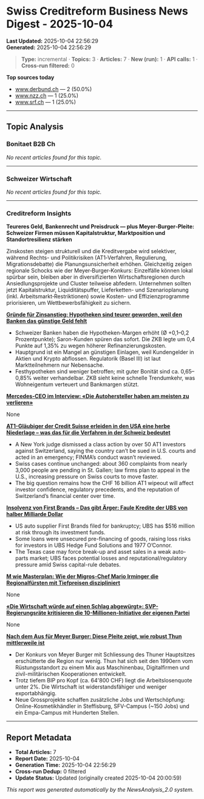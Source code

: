 # Swiss Creditreform Business News Digest - 2025-10-04

**Last Updated:** 2025-10-04 22:56:29  
**Generated:** 2025-10-04 22:56:29

> **Type:** incremental ·
> **Topics:** 3 ·
> **Articles:** 7 ·
> **New (run):** 1 ·
> **API calls:** 1 ·
> **Cross-run filtered:** 0


**Top sources today**
- www.derbund.ch — 2 (50.0%)
- www.nzz.ch — 1 (25.0%)
- www.srf.ch — 1 (25.0%)



---

## Topic Analysis


### Bonitaet B2B Ch

*No recent articles found for this topic.*


---


### Schweizer Wirtschaft

*No recent articles found for this topic.*


---


### Creditreform Insights

**Teureres Geld, Bankenrecht und Preisdruck — plus Meyer‑Burger‑Pleite: Schweizer Firmen müssen Kapitalstruktur, Marktposition und Standortresilienz stärken**

Zinskosten steigen strukturell und die Kreditvergabe wird selektiver, während Rechts- und Politikrisiken (AT1‑Verfahren, Regulierung, Migrationsdebatte) die Planungsunsicherheit erhöhen. Gleichzeitig zeigen regionale Schocks wie der Meyer‑Burger‑Konkurs: Einzelfälle können lokal spürbar sein, bleiben aber in diversifizierten Wirtschaftsregionen durch Ansiedlungsprojekte und Cluster teilweise abfedern. Unternehmen sollten jetzt Kapitalstruktur, Liquiditätspuffer, Lieferketten- und Szenarioplanung (inkl. Arbeitsmarkt‑Restriktionen) sowie Kosten- und Effizienzprogramme priorisieren, um Wettbewerbsfähigkeit zu sichern.




**[Gründe für Zinsanstieg: Hypotheken sind teurer geworden, weil den Banken das günstige Geld fehlt](https://www.derbund.ch/hypothekarzinsen-banken-erhoehen-zinsmarge-bei-hypotheken-367185815507)**

- Schweizer Banken haben die Hypotheken-Margen erhöht (Ø +0,1–0,2 Prozentpunkte); Saron-Kunden spüren das sofort. Die ZKB legte um 0,4 Punkte auf 1,35% zu wegen höherer Refinanzierungskosten.
- Hauptgrund ist ein Mangel an günstigen Einlagen, weil Kundengelder in Aktien und Krypto abflossen. Regulatorik (Basel III) ist laut Marktteilnehmern nur Nebensache.
- Festhypotheken sind weniger betroffen; mit guter Bonität sind ca. 0,65–0,85% weiter verhandelbar. ZKB sieht keine schnelle Trendumkehr, was Wohneigentum verteuert und Bankmargen stützt.



**[Mercedes-CEO im Interview: «Die Autohersteller haben am meisten zu verlieren»](https://www.derbund.ch/mercedes-haelt-an-verbrennern-fest-357951984927)**

None


**[AT1-Gläubiger der Credit Suisse erleiden in den USA eine herbe Niederlage – was das für die Verfahren in der Schweiz bedeutet](https://www.nzz.ch/finanzen/at1-glaeubiger-der-credit-suisse-erleiden-in-den-usa-eine-herbe-niederlage-was-das-fuer-die-verfahren-in-der-schweiz-bedeutet-ld.1905442)**

- A New York judge dismissed a class action by over 50 AT1 investors against Switzerland, saying the country can’t be sued in U.S. courts and acted in an emergency; FINMA’s conduct wasn’t reviewed.
- Swiss cases continue unchanged: about 360 complaints from nearly 3,000 people are pending in St. Gallen; law firms plan to appeal in the U.S., increasing pressure on Swiss courts to move faster.
- The big question remains how the CHF 16 billion AT1 wipeout will affect investor confidence, regulatory precedents, and the reputation of Switzerland’s financial center over time.



**[Insolvenz von First Brands – Das gibt Ärger: Faule Kredite der UBS von halber Milliarde Dollar](https://www.srf.ch/news/wirtschaft/insolvenz-von-first-brands-das-gibt-aerger-faule-kredite-der-ubs-von-halber-milliarde-dollar)**

- US auto supplier First Brands filed for bankruptcy; UBS has $516 million at risk through its investment funds.
- Some loans were unsecured pre-financing of goods, raising loss risks for investors in UBS Hedge Fund Solutions and 1977 O’Connor.
- The Texas case may force break-up and asset sales in a weak auto-parts market; UBS faces potential losses and reputational/regulatory pressure amid Swiss capital-rule debates.



**[M wie Masterplan: Wie der Migros-Chef Mario Irminger die Regionalfürsten mit Tiefpreisen diszipliniert](https://www.nzz.ch/wirtschaft/m-fuer-masterplan-wie-die-migros-genossenschaften-mit-der-tiefpreisstrategie-diszipliniert-werden-sollen-ld.1905077)**

None


**[«Die Wirtschaft würde auf einen Schlag abgewürgt»: SVP-Regierungsräte kritisieren die 10-Millionen-Initiative der eigenen Partei](https://www.nzz.ch/wirtschaft/die-expat-freunde-der-volkspartei-svp-regierungsraete-kritisieren-die-10-millionen-initiative-der-eigenen-partei-ld.1903839)**

None


**[Nach dem Aus für Meyer Burger: Diese Pleite zeigt, wie robust Thun mittlerweile ist](https://www.derbund.ch/thun-robuster-wirtschaftsstandort-trotz-meyer-burger-pleite-500319815293)**

- Der Konkurs von Meyer Burger mit Schliessung des Thuner Hauptsitzes erschütterte die Region nur wenig. Thun hat sich seit den 1990ern vom Rüstungsstandort zu einem Mix aus Maschinenbau, Digitalfirmen und zivil-militärischen Kooperationen entwickelt.
- Trotz tiefem BIP pro Kopf (ca. 64'800 CHF) liegt die Arbeitslosenquote unter 2%. Die Wirtschaft ist widerstandsfähiger und weniger exportabhängig.
- Neue Grossprojekte schaffen zusätzliche Jobs und Wertschöpfung: Online-Kosmetikhändler in Steffisburg, SFV-Campus (~150 Jobs) und ein Empa-Campus mit Hunderten Stellen.









---



## Report Metadata

- **Total Articles:** 7
- **Report Date:** 2025-10-04
- **Generation Time:** 2025-10-04 22:56:29
- **Cross-run Dedup:** 0 filtered
- **Update Status:** Updated (originally created 2025-10-04 20:00:59)


*This report was generated automatically by the NewsAnalysis_2.0 system.*